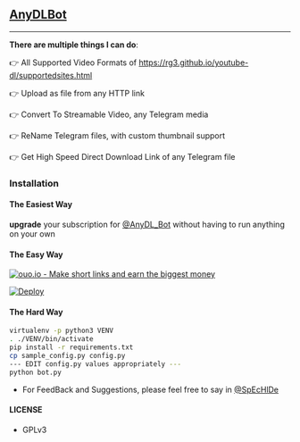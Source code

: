 ## [AnyDLBot](https://telegram.dog/AnyDLBot)
---

**There are multiple things I can do**:

👉 All Supported Video Formats of https://rg3.github.io/youtube-dl/supportedsites.html

👉 Upload as file from any HTTP link

👉 Convert To Streamable Video, any Telegram media

👉 ReName Telegram files, with custom thumbnail support

👉 Get High Speed Direct Download Link of any Telegram file

### Installation

#### The Easiest Way

**upgrade** your subscription for [@AnyDL_Bot](https://telegram.dog/AnyDl_Bot) without having to run anything on your own

#### The Easy Way

[![](http://ouo.io/images/banners/r1.jpg "ouo.io - Make short links and earn the biggest money")](http://ouo.io/ref/ROXeyb0X)

[![Deploy](https://www.herokucdn.com/deploy/button.svg)](https://heroku.com/deploy)

#### The Hard Way

```sh
virtualenv -p python3 VENV
. ./VENV/bin/activate
pip install -r requirements.txt
cp sample_config.py config.py
--- EDIT config.py values appropriately ---
python bot.py
```

- For FeedBack and Suggestions, please feel free to say in [@SpEcHlDe](https://telegram.dog/ShrimadhaVahdamirhS)

#### LICENSE
- GPLv3
